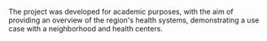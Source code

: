 The project was developed for academic purposes, with the aim of providing an overview of the region's health systems, demonstrating a use case with a neighborhood and health centers.
